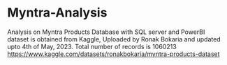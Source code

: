 # Myntra-Analysis
Analysis on Myntra Products Database with SQL server and PowerBI
dataset is obtained from Kaggle, Uploaded by Ronak Bokaria and updated upto 4th of May, 2023.
Total number of records is 1060213
https://www.kaggle.com/datasets/ronakbokaria/myntra-products-dataset

